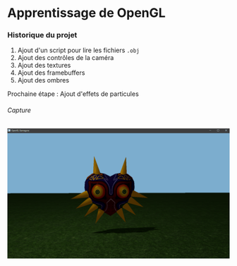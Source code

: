 # Apprentissage de OpenGL

### Historique du projet

1. Ajout d'un script pour lire les fichiers `.obj`
2. Ajout des contrôles de la caméra
3. Ajout des textures
4. Ajout des framebuffers
5. Ajout des ombres

Prochaine étape : Ajout d'effets de particules

###### Capture

![Capture](/images/capture.gif)
